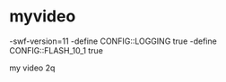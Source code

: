 myvideo
=======

-swf-version=11 -define CONFIG::LOGGING true -define CONFIG::FLASH_10_1 true

my video 2q
